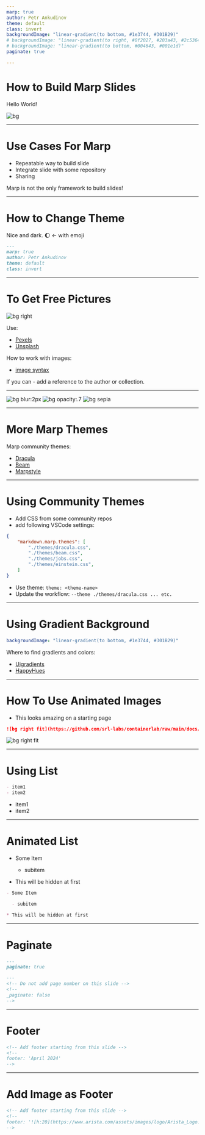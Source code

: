 ```yaml
---
marp: true
author: Petr Ankudinov
theme: default
class: invert
backgroundImage: "linear-gradient(to bottom, #1e3744, #301B29)"
# backgroundImage: "linear-gradient(to right, #0f2027, #203a43, #2c5364)"
# backgroundImage: "linear-gradient(to bottom, #004643, #001e1d)"
paginate: true

---
```

# How to Build Marp Slides

<!-- Do not add page number on this slide -->
<!--
_paginate: false
-->

Hello World!

![bg](img/pexels-renato-rocca-9279669.jpg)

---

<!-- Add footer starting from this slide -->
<!--
footer: April 2024
-->

# Use Cases For Marp

- Repeatable way to build slide
- Integrate slide with some repository
- Sharing

Marp is not the only framework to build slides!

---

# How to Change Theme

Nice and dark. 🌔 <- with emoji

```markdown
---
marp: true
author: Petr Ankudinov
theme: default
class: invert
```

---

# To Get Free Pictures

![bg right](img/pexels-adrien-olichon-2823459.jpg)

Use:

- [Pexels](https://www.pexels.com/)
- [Unsplash](https://unsplash.com/)

How to work with images:

- [image syntax](https://marpit.marp.app/image-syntax)

If you can - add a reference to the author or collection.

---

![bg blur:2px](img/pexels-adrien-olichon-2823459.jpg)
![bg opacity:.7](img/pexels-adrien-olichon-2823459.jpg)
![bg sepia](img/pexels-adrien-olichon-2823459.jpg)

---

# More Marp Themes

Marp community themes:

- [Dracula](https://draculatheme.com/marp)
- [Beam](https://rnd195.github.io/marp-community-themes/theme/beam.html)
- [Marpstyle](https://github.com/cunhapaulo/marpstyle)

---

# Using Community Themes

- Add CSS from some community repos
- add following VSCode settings:

```json
{
    "markdown.marp.themes": [
        "./themes/dracula.css",
        "./themes/beam.css",
        "./themes/jobs.css",
        "./themes/einstein.css",
    ]
}
```

- Use theme: `theme: <theme-name>`
- Update the workflow: `--theme ./themes/dracula.css ... etc.`

---

# Using Gradient Background

```yaml
backgroundImage: "linear-gradient(to bottom, #1e3744, #301B29)"
```

Where to find gradients and colors:

- [Uigradients](https://uigradients.com/)
- [HappyHues](https://www.happyhues.co/)

---

# How To Use Animated Images

- This looks amazing on a starting page

```markdown
![bg right fit](https://github.com/srl-labs/containerlab/raw/main/docs/images/containerlab_export_white_ink.svg?sanitize=true)
```

![bg right fit](https://github.com/srl-labs/containerlab/raw/main/docs/images/containerlab_export_white_ink.svg?sanitize=true)

---

# Using List

```markdown
- item1
- item2
```

- item1
- item2

---

# Animated List

- Some Item

  - subitem

* This will be hidden at first

```markdown
- Some Item

  - subitem

* This will be hidden at first
```

---

# Paginate

```markdown
---
paginate: true

---
<!-- Do not add page number on this slide -->
<!--
_paginate: false
-->

```

---

# Footer

```markdown
<!-- Add footer starting from this slide -->
<!--
footer: 'April 2024'
-->

```

---

# Add Image as Footer

```markdown
<!-- Add footer starting from this slide -->
<!--
footer: '![h:20](https://www.arista.com/assets/images/logo/Arista_Logo.png)'
-->
```
